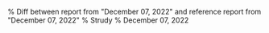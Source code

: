 % Diff between report from "December 07, 2022" and reference report from "December 07, 2022"
% Strudy
% December 07, 2022


